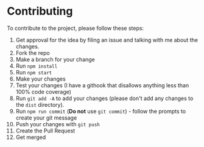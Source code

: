 # Contributing

To contribute to the project, please follow these steps:

1. Get approval for the idea by filing an issue and talking with me about the changes.
2. Fork the repo
3. Make a branch for your change
4. Run `npm install`
5. Run `npm start`
6. Make your changes
7. Test your changes (I have a githook that disallows anything less than 100% code coverage)
8. Run `git add -A` to add your changes (please don't add any changes to the `dist` directory).
9. Run `npm run commit` (**Do not** use `git commit`) - follow the prompts to create your git message
10. Push your changes with `git push`
11. Create the Pull Request
12. Get merged
